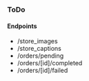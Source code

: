 ### ToDo

#### Endpoints
- /store_images
- /store_captions
- /orders/pending
- /orders/[id]/completed
- /orders/[id]/failed